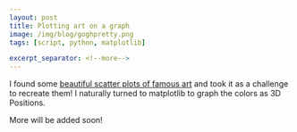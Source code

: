 ```yaml
---
layout: post
title: Plotting art on a graph
image: /img/blog/goghpretty.png
tags: [script, python, matplotlib]

excerpt_separator: <!--more-->
---
```


I found some <a href="https://imgur.com/a/aRBd1" target="_blank">beautiful scatter plots of famous art</a> and took it as a challenge to recreate them! I naturally turned to matplotlib to graph the colors as 3D Positions.
<!--more-->

More will be added soon!

<!-- Images in bootstrap grids -->

<!-- Code samples -->
